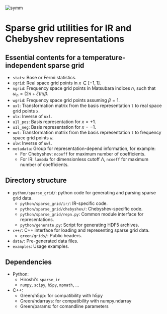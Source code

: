 ![symm](https://github.com/Green-Phys/green-grids/actions/workflows/test.yaml/badge.svg)

# Sparse grid utilities for IR and Chebyshev representations

## Essential contents for a temperature-independent sparse grid

- `stats`: Bose or Fermi statistics.
- `xgrid`: Real space grid points in $x \in [-1, 1]$.
- `ngrid`: Frequency space grid points in Matsubara indices $n$, such that
  $\omega_n = (2n+\zeta)\pi/\beta$.
- `wgrid`: Frequency space grid points assuming $\beta=1$.
- `uxl`: Transformation matrix from the basis representation `l` to real space
  grid points `x`.
- `ulx`: Inverse of `uxl`.
- `u1l_pos`: Basis representation for $x=+1$.
- `u1l_neg`: Basis representation for $x=-1$.
- `uwl`: Transformation matrix from the basis representation `l` to frequency
  space grid points `w`.
- `ulw`: Inverse of `uwl`.
- `metadata`: Group for representation-depend information, for example:
    - For Chebyshev: `ncoeff` for maximum number of coefficients.
    - For IR: `lambda` for dimensionless cutoff $\Lambda$, `ncoeff` for maximum
      number of coefficients.

## Directory structure

- `python/sparse_grid/`: python code for generating and parsing sparse grid data.
    - `python/sparse_grid/ir/`: IR-specific code.
    - `python/sparse_grid/chebyshev/`: Chebyshev-specific code.
    - `python/sparse_grid/repn.py`: Common module interface for representations.
    - `python/generate.py`: Script for generating HDF5 archives.
- `c++/`: C++ interface for loading and representing sparse grid data.
    - `green/grids/`: Public headers.
- `data/`: Pre-generated data files.
- `examples`: Usage examples.

## Dependencies

- Python:
    - Hiroshi's `sparse_ir`
    - `numpy`, `scipy`, `h5py`, `mpmath`, ...
- C++:
    - Green/h5pp: for compatibility with h5py
    - Green/ndarrays: for compatibility with numpy.ndarray
    - Green/params: for comandline parameters



